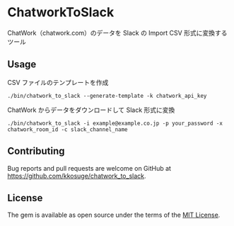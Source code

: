 # ChatworkToSlack

ChatWork（chatwork.com）のデータを Slack の Import CSV 形式に変換するツール

## Usage

CSV ファイルのテンプレートを作成

```
./bin/chatwork_to_slack --generate-template -k chatwork_api_key
```

ChatWork からデータをダウンロードして Slack 形式に変換

```
./bin/chatwork_to_slack -i example@example.co.jp -p your_password -x chatwork_room_id -c slack_channel_name
```

## Contributing

Bug reports and pull requests are welcome on GitHub at https://github.com/kkosuge/chatwork_to_slack.


## License

The gem is available as open source under the terms of the [MIT License](http://opensource.org/licenses/MIT).
